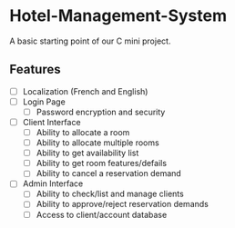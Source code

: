 # Hotel-Management-System
A basic starting point of our C mini project.

## Features
- [ ] Localization (French and English)
- [ ] Login Page
  - [ ] Password encryption and security
- [ ] Client Interface
  - [ ] Ability to allocate a room
  - [ ] Ability to allocate multiple rooms
  - [ ] Ability to get availability list
  - [ ] Ability to get room features/defails
  - [ ] Ability to cancel a reservation demand
- [ ] Admin Interface
  - [ ] Ability to check/list and manage clients
  - [ ] Ability to approve/reject reservation demands
  - [ ] Access to client/account database
  
  <!--
 ## Alternative ideas I came up with later on
 - Project Management System  
 ...
 -->
